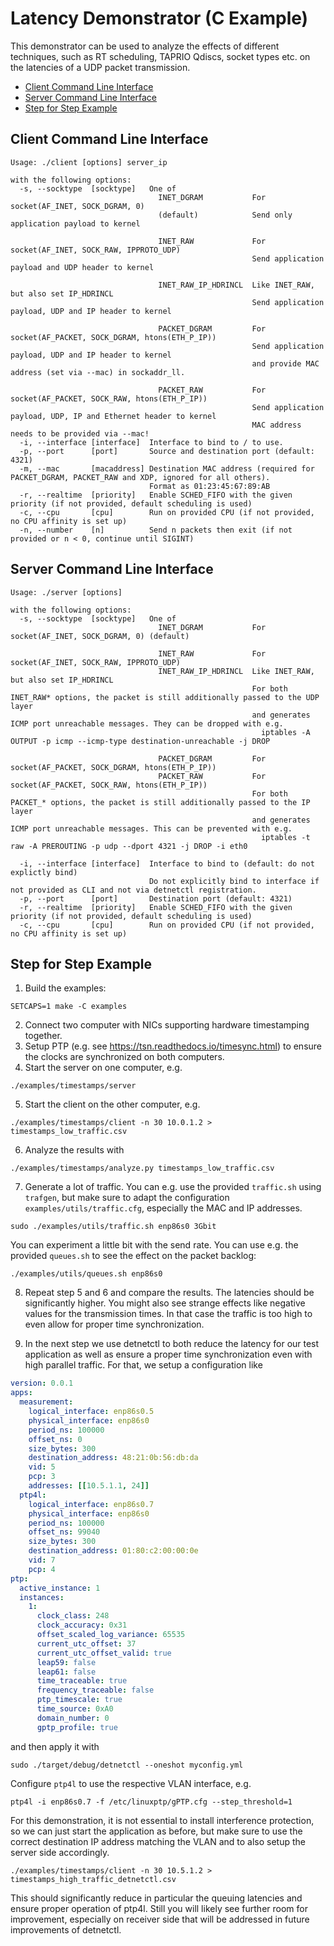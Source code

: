<!--
SPDX-FileCopyrightText: 2023 Linutronix GmbH

SPDX-License-Identifier: 0BSD
-->

# Latency Demonstrator (C Example)

This demonstrator can be used to analyze the effects of different techniques, such as RT scheduling, TAPRIO Qdiscs, socket types etc. on the latencies of a UDP packet transmission.

- [Client Command Line Interface](#client-command-line-interface)
- [Server Command Line Interface](#server-command-line-interface)
- [Step for Step Example](#step-for-step-example)

## Client Command Line Interface

```console
Usage: ./client [options] server_ip

with the following options:
  -s, --socktype  [socktype]   One of
                                 INET_DGRAM           For socket(AF_INET, SOCK_DGRAM, 0)
                                 (default)            Send only application payload to kernel

                                 INET_RAW             For socket(AF_INET, SOCK_RAW, IPPROTO_UDP)
                                                      Send application payload and UDP header to kernel

                                 INET_RAW_IP_HDRINCL  Like INET_RAW, but also set IP_HDRINCL
                                                      Send application payload, UDP and IP header to kernel

                                 PACKET_DGRAM         For socket(AF_PACKET, SOCK_DGRAM, htons(ETH_P_IP))
                                                      Send application payload, UDP and IP header to kernel
                                                      and provide MAC address (set via --mac) in sockaddr_ll.

                                 PACKET_RAW           For socket(AF_PACKET, SOCK_RAW, htons(ETH_P_IP))
                                                      Send application payload, UDP, IP and Ethernet header to kernel
                                                      MAC address needs to be provided via --mac!
  -i, --interface [interface]  Interface to bind to / to use.
  -p, --port      [port]       Source and destination port (default: 4321)
  -m, --mac       [macaddress] Destination MAC address (required for PACKET_DGRAM, PACKET_RAW and XDP, ignored for all others).
                               Format as 01:23:45:67:89:AB
  -r, --realtime  [priority]   Enable SCHED_FIFO with the given priority (if not provided, default scheduling is used)
  -c, --cpu       [cpu]        Run on provided CPU (if not provided, no CPU affinity is set up)
  -n, --number    [n]          Send n packets then exit (if not provided or n < 0, continue until SIGINT)
```

## Server Command Line Interface

```console
Usage: ./server [options]

with the following options:
  -s, --socktype  [socktype]   One of
                                 INET_DGRAM           For socket(AF_INET, SOCK_DGRAM, 0) (default)

                                 INET_RAW             For socket(AF_INET, SOCK_RAW, IPPROTO_UDP)
                                 INET_RAW_IP_HDRINCL  Like INET_RAW, but also set IP_HDRINCL
                                                      For both INET_RAW* options, the packet is still additionally passed to the UDP layer
                                                      and generates ICMP port unreachable messages. They can be dropped with e.g.
                                                        iptables -A OUTPUT -p icmp --icmp-type destination-unreachable -j DROP

                                 PACKET_DGRAM         For socket(AF_PACKET, SOCK_DGRAM, htons(ETH_P_IP))
                                 PACKET_RAW           For socket(AF_PACKET, SOCK_RAW, htons(ETH_P_IP))
                                                      For both PACKET_* options, the packet is still additionally passed to the IP layer
                                                      and generates ICMP port unreachable messages. This can be prevented with e.g.
                                                        iptables -t raw -A PREROUTING -p udp --dport 4321 -j DROP -i eth0

  -i, --interface [interface]  Interface to bind to (default: do not explictly bind)
                               Do not explicitly bind to interface if not provided as CLI and not via detnetctl registration.
  -p, --port      [port]       Destination port (default: 4321)
  -r, --realtime  [priority]   Enable SCHED_FIFO with the given priority (if not provided, default scheduling is used)
  -c, --cpu       [cpu]        Run on provided CPU (if not provided, no CPU affinity is set up)
```

## Step for Step Example

1. Build the examples:

```console
SETCAPS=1 make -C examples
```

2. Connect two computer with NICs supporting hardware timestamping together.
3. Setup PTP (e.g. see <https://tsn.readthedocs.io/timesync.html>) to ensure the clocks are synchronized on both computers.
4. Start the server on one computer, e.g.

```console
./examples/timestamps/server
```

5. Start the client on the other computer, e.g.

```console
./examples/timestamps/client -n 30 10.0.1.2 > timestamps_low_traffic.csv
```

6. Analyze the results with

```console
./examples/timestamps/analyze.py timestamps_low_traffic.csv
```

7. Generate a lot of traffic. You can e.g. use the provided `traffic.sh` using `trafgen`, but make sure to adapt the configuration `examples/utils/traffic.cfg`, especially the MAC and IP addresses.

```console
sudo ./examples/utils/traffic.sh enp86s0 3Gbit
```

   You can experiment a little bit with the send rate. You can use e.g. the provided `queues.sh` to see the effect on the packet backlog:

```console
./examples/utils/queues.sh enp86s0
```

8. Repeat step 5 and 6 and compare the results. The latencies should be significantly higher. You might also see strange effects like negative values for the transmission times. In that case the traffic is too high to even allow for proper time synchronization.

9. In the next step we use detnetctl to both reduce the latency for our test application as well as ensure a proper time synchronization even with high parallel traffic. For that, we setup a configuration like

```yaml
version: 0.0.1
apps:
  measurement:
    logical_interface: enp86s0.5
    physical_interface: enp86s0
    period_ns: 100000
    offset_ns: 0
    size_bytes: 300
    destination_address: 48:21:0b:56:db:da
    vid: 5
    pcp: 3
    addresses: [[10.5.1.1, 24]]
  ptp4l:
    logical_interface: enp86s0.7
    physical_interface: enp86s0
    period_ns: 100000
    offset_ns: 99040
    size_bytes: 300
    destination_address: 01:80:c2:00:00:0e
    vid: 7
    pcp: 4
ptp:
  active_instance: 1
  instances:
    1:
      clock_class: 248
      clock_accuracy: 0x31
      offset_scaled_log_variance: 65535
      current_utc_offset: 37
      current_utc_offset_valid: true
      leap59: false
      leap61: false
      time_traceable: true
      frequency_traceable: false
      ptp_timescale: true
      time_source: 0xA0
      domain_number: 0
      gptp_profile: true
```

and then apply it with

```console
sudo ./target/debug/detnetctl --oneshot myconfig.yml 
```

Configure `ptp4l` to use the respective VLAN interface, e.g.

```console
ptp4l -i enp86s0.7 -f /etc/linuxptp/gPTP.cfg --step_threshold=1
```

For this demonstration, it is not essential to install interference protection, so we can just start the application as before, but make sure to use the correct destination IP address matching the VLAN and to also setup the server side accordingly.

```console
./examples/timestamps/client -n 30 10.5.1.2 > timestamps_high_traffic_detnetctl.csv
```

This should significantly reduce in particular the queuing latencies and ensure proper operation of ptp4l. Still you will likely see further room for improvement, especially on receiver side that will be addressed in future improvements of detnetctl.

